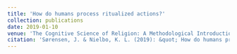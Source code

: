 ```yaml
---
title: 'How do humans process ritualized actions?'
collection: publications
date: 2019-01-10
venue: 'The Cognitive Science of Religion: A Methodological Introduction to Key Empirical Studies'
citation: 'Sørensen, J. & Nielbo, K. L. (2019): &quot; How do humans process ritualized actions?&quot; in (Slone, J. & McCorkle, W. (eds.)) <i>The Cognitive Science of Religion: A Methodological Introduction to Key Empirical Studies</i>. Bloomsbury Academic.'
---
```

